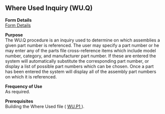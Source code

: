 ##  Where Used Inquiry (WU.Q)

<PageHeader />

**Form Details**  
[ Form Details ](WU-Q-1/README.md)   

**Purpose**  
The WU.Q procedure is an inquiry used to determine on which assemblies a given
part number is referenced. The user may specify a part number or he may enter
any of the parts file cross-reference items which include model number,
category, and manufacturer part number. If these are entered the system will
automatically substitute the corresponding part number, or display a list of
possible part numbers which can be chosen. Once a part has been entered the
system will display all of the assembly part numbers on which it is
referenced.

**Frequency of Use**  
As required.

**Prerequisites**  
Building the Where Used file ( [ WU.P1 ](../../../../rover/ENG-OVERVIEW/ENG-PROCESS/WU-P1/README.md) ). 

<badge text= "Version 8.10.57" vertical="middle" />

<PageFooter />